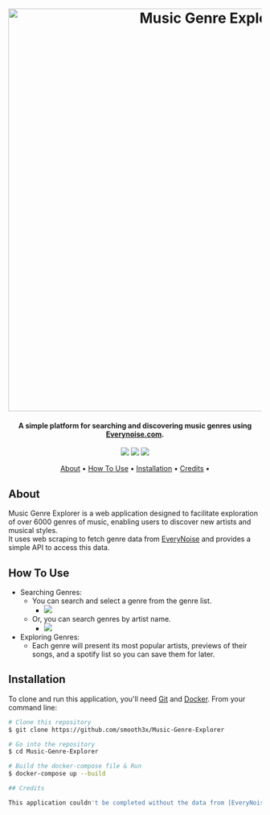 <h1 align="center">
<img src="https://i.ibb.co/9ynJnTh/logo.png" alt="Music Genre Explorer" width="800">
</h1>

<h4 align="center">A simple platform for searching and discovering music genres using <a href="http://everynoise.com" target="_blank">Everynoise.com</a>.</h4>

<p align="center">
  <img src="https://img.shields.io/badge/-Python-yellow?style=for-the-badge&logo=Python&logoColor=white">
  <img src="https://img.shields.io/badge/FastAPI-005571?style=for-the-badge&logo=fastapi">
  <img src="https://img.shields.io/badge/-Streamlit-FF4B4B?style=for-the-badge&logo=streamlit&logoColor=white">
</p>

<p align="center">
  <a href="#About">About</a> •
  <a href="#how-to-use">How To Use</a> •
  <a href="#installation">Installation</a> •
  <a href="#credits">Credits</a> •
</p>

## About

Music Genre Explorer is a web application designed to facilitate exploration of over 6000 genres of music, enabling users to discover new artists and musical styles. <br />
It uses web scraping to fetch genre data from [EveryNoise](https://everynoise.com/) and provides a simple API to access this data.

## How To Use

- Searching Genres:
  - You can search and select a genre from the genre list.
    - <img src="https://pouch.jumpshare.com/preview/-bRXRDGJ1QivZi_hCLz4LRTRTgubiC3WYm0BK7yhaAqaDA69EaFpivcEq9hyK_hxt4eIeRAytGBN7ouYLN-ePsGv3oxlRWXwN0RlZ6Ir9Ug" style="text-align: left;">
  - Or, you can search genres by artist name.
    - <img src="https://pouch.jumpshare.com/preview/Pbaqp6fkBAoIXayIlgB4WO42jWS3Z2ztAnJ5DLaz7bcxU3-iZHQx19hQNMjiuEift4eIeRAytGBN7ouYLN-ePpAZFgxNutZEWoBfLrVWebA" style="text-align: left;">
- Exploring Genres:
  - Each genre will present its most popular artists, previews of their songs, and a spotify list so you can save them for later.

## Installation

To clone and run this application, you'll need [Git](https://git-scm.com) and [Docker](https://www.docker.com/products/docker-desktop/). From your command line:

```bash
# Clone this repository
$ git clone https://github.com/smooth3x/Music-Genre-Explorer

# Go into the repository
$ cd Music-Genre-Explorer

# Build the docker-compose file & Run
$ docker-compose up --build

## Credits

This application couldn't be completed without the data from [EveryNoise](https://everynoise.com)
```
